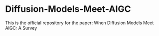 # Diffusion-Models-Meet-AIGC
This is the official repository for the paper: When Diffusion Models Meet AIGC: A Survey
